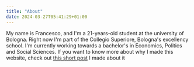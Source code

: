 ```yaml
---
title: "About"
date: 2024-03-27T05:41:29+01:00
---
```

My name is Francesco, and I'm a 21-years-old student at the university of Bologna. Right now I'm part of the Collegio Superiore, Bologna's excellency school. I'm currently working towards a bachelor's in Economics, Politics and Social Sciences. If you want to know more about why I made this website, check out [this short post](/why) I made about it
